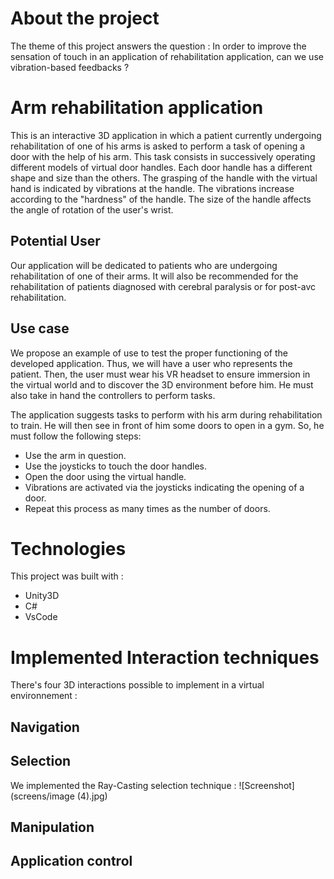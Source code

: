 # About the project
The theme of this project answers the question : 
In order to improve the sensation of touch in an application of
rehabilitation application, can we use vibration-based
feedbacks ?

# Arm rehabilitation application
This is an interactive 3D application in which a patient currently undergoing rehabilitation of one of his arms is asked to perform a task of opening a door with the help of his arm. This task consists in successively operating different models of virtual door handles. Each door handle has a different shape and size than the others.
The grasping of the handle with the virtual hand is indicated by vibrations at the handle. The vibrations increase according to the "hardness" of the handle. The size of the handle affects the angle of rotation of the user's wrist.

## Potential User
Our application will be dedicated to patients who are undergoing rehabilitation of one of their
arms. It will also be recommended for the rehabilitation of patients diagnosed with
cerebral paralysis or for post-avc rehabilitation.

## Use case
We propose an example of use to test the proper functioning of the developed application. Thus, we will have a user who represents the patient. Then, the user must wear his VR headset to ensure immersion in the virtual world and to discover the 3D environment before him. He must also take in hand the controllers to perform tasks.

The application suggests tasks to perform with his arm during rehabilitation to train. He will then see in front of him some doors to open in a gym. So, he must follow the following steps: 

- Use the arm in question.
- Use the joysticks to touch the door handles.
- Open the door using the virtual handle.
- Vibrations are activated via the joysticks indicating the opening of a door.
- Repeat this process as many times as the number of doors.

# Technologies 
This project was built with : 
- Unity3D 
- C#
- VsCode 

# Implemented Interaction techniques 
There's four 3D interactions possible to implement in a virtual environnement : 

## Navigation 

## Selection 
We implemented the Ray-Casting selection technique : 
![Screenshot](screens/image (4).jpg)

## Manipulation 

## Application control




